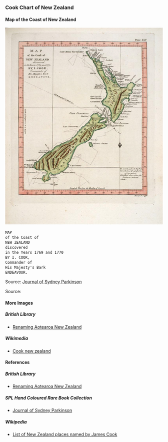 ### Cook Chart of New Zealand

#### Map of the Coast of New Zealand

![Map of the Coast of New Zealand... by James Cook](pictures/sydney-parkinson-journal-029.jpg)

```
MAP
of the Coast of
NEW ZEALAND
discovered
in the Years 1769 and 1770
BY I. COOK,
Commander of
His Majesty's Bark
ENDEAVOUR.
```

Source: [Journal of Sydney Parkinson](http://www.splrarebooks.com/collection/view/a-journal-of-a-voyage-to-the-south-seas-in-his-majestys-ship-the-endeavour-)

Source: 

#### More Images

##### British Library

* [Renaming Aotearoa New Zealand](https://www.bl.uk/the-voyages-of-captain-james-cook/articles/renaming-aotearoa-new-zealand)

##### Wikimedia

* [Cook new zealand](https://commons.wikimedia.org/wiki/File:Cook_new_zealand.jpg)

#### References

##### British Library

* [Renaming Aotearoa New Zealand](https://www.bl.uk/the-voyages-of-captain-james-cook/articles/renaming-aotearoa-new-zealand)

##### SPL Hand Coloured Rare Book Collection

* [Journal of Sydney Parkinson](http://www.splrarebooks.com/collection/view/a-journal-of-a-voyage-to-the-south-seas-in-his-majestys-ship-the-endeavour-)

##### Wikipedia

* [List of New Zealand places named by James Cook](https://en.wikipedia.org/wiki/List_of_New_Zealand_places_named_by_James_Cook)

